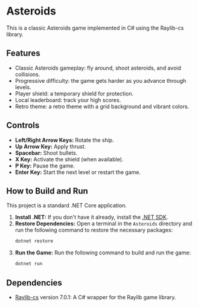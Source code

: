 # Asteroids

This is a classic Asteroids game implemented in C# using the Raylib-cs library.

## Features

*   Classic Asteroids gameplay: fly around, shoot asteroids, and avoid collisions.
*   Progressive difficulty: the game gets harder as you advance through levels.
*   Player shield: a temporary shield for protection.
*   Local leaderboard: track your high scores.
*   Retro theme: a retro theme with a grid background and vibrant colors.

## Controls

*   **Left/Right Arrow Keys:** Rotate the ship.
*   **Up Arrow Key:** Apply thrust.
*   **Spacebar:** Shoot bullets.
*   **X Key:** Activate the shield (when available).
*   **P Key:** Pause the game.
*   **Enter Key:** Start the next level or restart the game.

## How to Build and Run

This project is a standard .NET Core application.

1.  **Install .NET:** If you don't have it already, install the [.NET SDK](https://dotnet.microsoft.com/download).
2.  **Restore Dependencies:** Open a terminal in the `Asteroids` directory and run the following command to restore the necessary packages:
    ```bash
    dotnet restore
    ```
3.  **Run the Game:** Run the following command to build and run the game:
    ```bash
    dotnet run
    ```

## Dependencies

*   [Raylib-cs](https://github.com/ChrisDill/Raylib-cs) version 7.0.1: A C# wrapper for the Raylib game library.